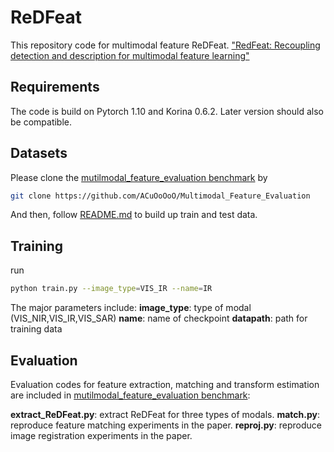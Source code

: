 # ReDFeat


This repository code for multimodal feature ReDFeat. [&#34;RedFeat: Recoupling detection and description for multimodal feature learning&#34;](https://arxiv.org/abs/2205.07439)

## Requirements

The code is build on Pytorch 1.10 and Korina 0.6.2. Later version should also be compatible.

## Datasets

Please clone the [mutilmodal_feature_evaluation benchmark](https://github.com/ACuOoOoO/Multimodal_Feature_Evaluation) by

```bash
git clone https://github.com/ACuOoOoO/Multimodal_Feature_Evaluation
```

And then, follow [README.md](https://github.com/ACuOoOoO/Multimodal_Feature_Evaluation/blob/main/README.md) to build up train and test data.

## Training

run 

```bash
python train.py --image_type=VIS_IR --name=IR
```

The major parameters include:
**image_type**: type of modal (VIS_NIR,VIS_IR,VIS_SAR)
**name**: name of checkpoint
**datapath**: path for training data

## Evaluation

Evaluation codes for feature extraction, matching and transform estimation are included in [mutilmodal_feature_evaluation benchmark](https://github.com/ACuOoOoO/Multimodal_Feature_Evaluation):

**extract_ReDFeat.py**: extract ReDFeat for three types of modals.
**match.py**: reproduce feature matching experiments in the paper.
**reproj.py**: reproduce image registration experiments in the paper.
